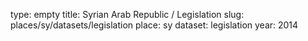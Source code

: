 type: empty
title: Syrian Arab Republic / Legislation
slug: places/sy/datasets/legislation
place: sy
dataset: legislation
year: 2014
